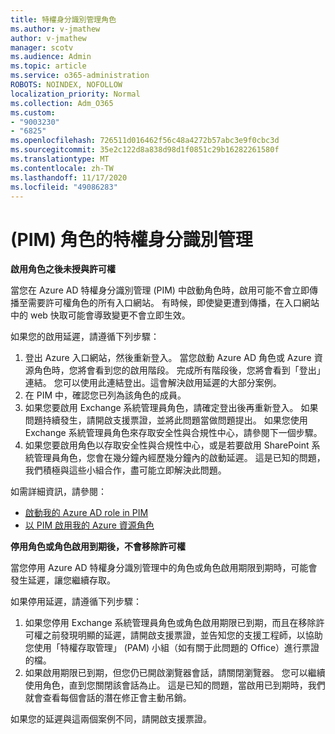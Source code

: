 ```yaml
---
title: 特權身分識別管理角色
ms.author: v-jmathew
author: v-jmathew
manager: scotv
ms.audience: Admin
ms.topic: article
ms.service: o365-administration
ROBOTS: NOINDEX, NOFOLLOW
localization_priority: Normal
ms.collection: Adm_O365
ms.custom:
- "9003230"
- "6825"
ms.openlocfilehash: 726511d016462f56c48a4272b57abc3e9f0cbc3d
ms.sourcegitcommit: 35e2c122d8a838d98d1f0851c29b16282261580f
ms.translationtype: MT
ms.contentlocale: zh-TW
ms.lasthandoff: 11/17/2020
ms.locfileid: "49086283"
---
```

# <a name="privileged-identity-managementpim-role"></a> (PIM) 角色的特權身分識別管理

**啟用角色之後未授與許可權**

當您在 Azure AD 特權身分識別管理 (PIM) 中啟動角色時，啟用可能不會立即傳播至需要許可權角色的所有入口網站。 有時候，即使變更遭到傳播，在入口網站中的 web 快取可能會導致變更不會立即生效。

如果您的啟用延遲，請遵循下列步驟：

1. 登出 Azure 入口網站，然後重新登入。 當您啟動 Azure AD 角色或 Azure 資源角色時，您將會看到您的啟用階段。 完成所有階段後，您將會看到「登出」連結。 您可以使用此連結登出。這會解決啟用延遲的大部分案例。
2. 在 PIM 中，確認您已列為該角色的成員。
3. 如果您要啟用 Exchange 系統管理員角色，請確定登出後再重新登入。 如果問題持續發生，請開啟支援票證，並將此問題當做問題提出。 如果您使用 Exchange 系統管理員角色來存取安全性與合規性中心，請參閱下一個步驟。
4. 如果您要啟用角色以存取安全性與合規性中心，或是若要啟用 SharePoint 系統管理員角色，您會在幾分鐘內經歷幾分鐘內的啟動延遲。 這是已知的問題，我們積極與這些小組合作，盡可能立即解決此問題。

如需詳細資訊，請參閱：

- [啟動我的 Azure AD role in PIM](https://docs.microsoft.com/azure/active-directory/privileged-identity-management/pim-how-to-activate-role?WT.mc_id=Portal-Microsoft_Azure_Support "HTTPs://docs.microsoft.com/azure/active-directory/privileged-identity-management/pim-how-to-activate-role?wt.mc_id=portal-microsoft_azure_support")
- [以 PIM 啟用我的 Azure 資源角色](https://docs.microsoft.com/azure/active-directory/privileged-identity-management/pim-resource-roles-activate-your-roles?WT.mc_id=Portal-Microsoft_Azure_Support "HTTPs://docs.microsoft.com/azure/active-directory/privileged-identity-management/pim-resource-roles-activate-your-roles?wt.mc_id=portal-microsoft_azure_support")

**停用角色或角色啟用到期後，不會移除許可權**

當您停用 Azure AD 特權身分識別管理中的角色或角色啟用期限到期時，可能會發生延遲，讓您繼續存取。

如果停用延遲，請遵循下列步驟：

1. 如果您停用 Exchange 系統管理員角色或角色啟用期限已到期，而且在移除許可權之前發現明顯的延遲，請開啟支援票證，並告知您的支援工程師，以協助您使用「特權存取管理」 (PAM) 小組（如有關于此問題的 Office）進行票證的檔。
2. 如果啟用期限已到期，但您仍已開啟瀏覽器會話，請關閉瀏覽器。 您可以繼續使用角色，直到您關閉該會話為止。 這是已知的問題，當啟用已到期時，我們就會查看每個會話的潛在修正會主動吊銷。

如果您的延遲與這兩個案例不同，請開啟支援票證。
